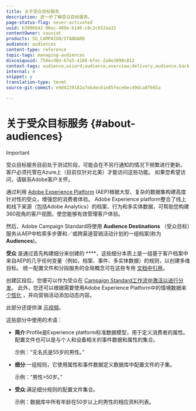 ```yaml
---
title: 关于受众目标服务
description: 进一步了解受众目标服务。
page-status-flag: never-activated
uuid: b3996642-96ec-489e-b146-c8c2cb52aa32
contentOwner: sauviat
products: SG_CAMPAIGN/STANDARD
audience: audiences
content-type: reference
topic-tags: managing-audiences
discoiquuid: 750ecd8d-67a5-4180-bfec-2a8e3098c812
context-tags: audience,wizard;audience,overview;delivery,audience,back
internal: n
snippet: y
translation-type: tm+mt
source-git-commit: e9d4239182a7ebdec61e85fece6ec49dca8f665a

---
```



# 关于受众目标服务 {#about-audiences}

>[!IMPORTANT]
>
>受众目标服务目前处于测试阶段，可能会在不另行通知的情况下频繁进行更新。 客户必须托管在Azure上（目前仅针对北美）才能访问这些功能。 如果您希望访问，请联系Adobe客户关怀。

通过利用 [Adobe Experience Platform](https://www.adobe.io/apis/experienceplatform/home.html) (AEP)根据大型、复杂的数据集构建高度针对性的受众，增强您的消费者体验。 Adobe Experience platform整合了线上和线下来源（包括Adobe Analytics）的档案、行为和多实体数据，可帮助您构建360视角的客户视图，使您能够有效管理客户体验。

然后，Adobe Campaign Standard将使用 **Audience Destinations** （受众目标）服务从AEP中检索多步骤和／或跨渠道营销活动计划的一组档案(称为 **Audiences**)。

**受众** 是通过首先构建细分来创建的 ****，这些细分本质上是一组基于客户档案中来自AEP的几乎任何变量（例如，档案、事件、多实体数据）的规则，以创建多维目标。 统一配置文件和分段服务的全局概念可在这些专用 [文档中引用](https://www.adobe.io/apis/experienceplatform/home/profile-identity-segmentation.html)。

创建区段后，您便可以作为受众在 [Campaign Standard工作流中激活以进行分发](../../automating/using/aep-targeting-audiences.md)。 此外，您还可以根据需要使用Adobe Experience Platform中的情境数据来 [个性化](../../automating/using/aep-personalizing-campaigns.md) ，并向营销活动添加动态内容。

此部分还提供演 [示视频](https://docs.adobe.com/content/help/en/campaign-learn/campaign-standard-tutorials/profiles-and-audiences/audience-destinations/audience-destinations-overview.html)。

这些部分中使用的术语：

* **简介**:Profile是Experience platform标准数据模型，用于定义消费者的属性。 配置文件也可以是与个人和设备相关的事件数据和属性的集合。

   示例：“无名氏是55岁的男性。”

* **细分**:一组规则，它使用属性和事件数据定义数据库中配置文件的子集。

   示例：“男性>50岁。”

* **受众**:满足细分规则的配置文件集合。

   示例：数据库中所有年龄在50岁以上的男性的相应资料列表。
